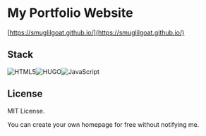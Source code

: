 # My Portfolio Website

[https://smuglilgoat.github.io/](https://smuglilgoat.github.io/)

## Stack

![HTML5](https://img.shields.io/badge/html5-%23E34F26.svg?style=for-the-badge&logo=html5&logoColor=white)![HUGO](https://img.shields.io/badge/hugo-%2338B2AC.svg?style=for-the-badge&logo=hugo&logoColor=white)![JavaScript](https://img.shields.io/badge/javascript-%23323330.svg?style=for-the-badge&logo=javascript&logoColor=%23F7DF1E)

## License

MIT License.

You can create your own homepage for free without notifying me.
